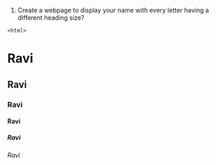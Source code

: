 1.	Create a webpage to display your name with every letter having a different heading size?

   <!DOCTYPE html>
	<html>
<head>
<title>Heading</title>
</head>
<body>
<h1>Ravi</h1>
<h2>Ravi</h2>
<h3>Ravi</h3>
<h4>Ravi</h4>
<h5>Ravi</h5>
<h6>Ravi</h6>
</body>
</html>
